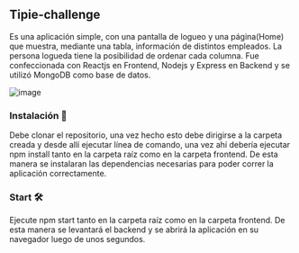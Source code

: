 ## Tipie-challenge

  Es una aplicación simple, con una pantalla de logueo y una página(Home) que muestra, mediante una tabla, información de distintos empleados. La persona logueda tiene la posibilidad
  de ordenar cada columna. Fue confeccionada con Reactjs en Frontend, Nodejs y Express en Backend y se utilizó MongoDB como base de datos.

![image](https://i.postimg.cc/jj7cYTNL/tipie-Challenge.png)

### Instalación 🔧

Debe clonar el repositorio, una vez hecho esto debe dirigirse a la carpeta creada y desde allí ejecutar línea de comando, una vez ahí debería ejecutar npm install tanto en la carpeta raíz 
como en la carpeta frontend. De esta manera se instalaran las dependencias necesarias para poder correr la aplicación correctamente.

### Start 🛠️

Ejecute npm start tanto en la carpeta raíz como en la carpeta frontend. De esta manera se levantará el backend y se abrirá la aplicación en su navegador luego de unos segundos.

